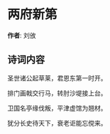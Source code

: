 # 两府新第

**作者**: 刘攽

## 诗词内容

圣世诸公起草莱，君恩东第一时开。

排门画戟交行马，转肘沙堤接上台。

卫国名亭缘伐叛，平津虚馆为翘材。

犹分长史待天下，衰老讵能忘傥来。

